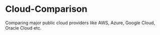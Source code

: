 # Cloud-Comparison
Comparing major public cloud providers like AWS, Azure, Google Cloud, Oracle Cloud etc.
